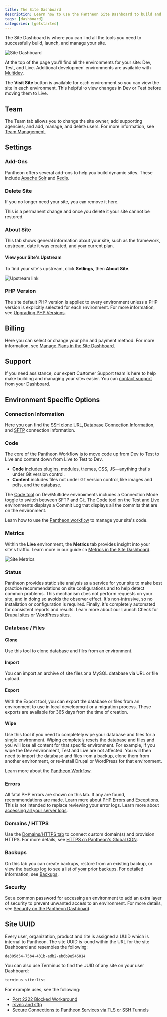 ```yaml
---
title: The Site Dashboard
description: Learn how to use the Pantheon Site Dashboard to build and manage your Drupal or WordPress sites.
tags: [dashboard]
categories: [getstarted]
---
```

The Site Dashboard is where you can find all the tools you need to successfully build, launch, and manage your site.

![Site Dashboard](../images/dashboard/site-dashboard-image.png)

At the top of the page you'll find all the environments for your site: Dev, Test, and Live. Additional development environments are available with [Multidev](/multidev/).

The **Visit Site** button is available for each environment so you can view the site in each environment. This helpful to view changes in Dev or Test before moving them to Live.

## Team
The Team tab allows you to change the site owner; add supporting agencies; and add, manage, and delete users. For more information, see [Team Management](/team-management/).

## Settings

### Add-Ons
Pantheon offers several add-ons to help you build dynamic sites. These include [Apache Solr](/solr/) and [Redis](/redis/).

### Delete Site
If you no longer need your site, you can remove it here.

<Alert title="Warning" type="danger">

This is a permanent change and once you delete it your site cannot be restored.

</Alert>

### About Site
This tab shows general information about your site, such as the framework, upstream, date it was created, and your current plan.

#### View your Site's Upstream
To find your site's upstream, click **Settings**, then **About Site**.

![Upstream link](../images/dashboard/upstream-link.png)


### PHP Version
The site default PHP version is applied to every environment unless a PHP version is explicitly selected for each environment. For more information, see [Upgrading PHP Versions](/php-versions/).

## Billing
Here you can select or change your plan and payment method. For more information, see [Manage Plans in the Site Dashboard](/site-plan/).

## Support
If you need assistance, our expert Customer Support team is here to help make building and managing your sites easier. You can [contact support](/support) from your Dashboard.

## Environment Specific Options
### Connection Information
Here you can find the [SSH clone URL](/git/), [Database Connection Information](/mysql-access/), and [SFTP](/sftp/) connection information.

### Code
The core of the Pantheon Workflow is to move code up from Dev to Test to Live and content down from Live to Test to Dev.

- **Code** includes plugins, modules, themes, CSS, JS—anything that's under Git version control.
- **Content** includes files not under Git version control, like images and pdfs, and the database.

The [Code tool](/code) on Dev/Multidev environments includes a Connection Mode toggle to switch between SFTP and Git. The Code tool on the Test and Live environments displays a Commit Log that displays all the commits that are on the environment.

Learn how to use the [Pantheon workflow](/pantheon-workflow/) to manage your site's code.

### Metrics
Within the **<span class="glyphicons glyphicons-cardio"></span> Live** environment, the **<span class="glyphicons glyphicons-charts"></span> Metrics** tab provides insight into your site's traffic. Learn more in our guide on [Metrics in the Site Dashboard](/metrics/).

![Site Metrics](../images/dashboard/metrics-graphs.png "Screenshot showing the Metrics tab of a Live site.")

### Status
Pantheon provides static site analysis as a service for your site to make best practice recommendations on site configurations and to help detect common problems. This mechanism does not perform requests on your site, and in doing so avoids the observer effect. It's non-intrusive, so no installation or configuration is required. Finally, it's completely automated for consistent reports and results. Learn more about our Launch Check for
[Drupal sites](/drupal-launch-check/) or [WordPress sites](/wordpress-launch-check/).

### Database / Files
#### Clone
Use this tool to clone database and files from an environment.

#### Import
You can import an archive of site files or a MySQL database via URL or file upload.

#### Export
With the Export tool, you can export the database or files from an environment to use in local development or a migration process. These exports are available for 365 days from the time of creation.

#### Wipe
Use this tool if you need to completely wipe your database and files for a single environment. Wiping completely resets the database and files and you will lose all content for that specific environment. For example, if you wipe the Dev environment, Test and Live are not affected. You will then need to import the database and files from a backup, clone them from another environment, or re-install Drupal or WordPress for that environment.

Learn more about the [Pantheon Workflow](/pantheon-workflow/).

### Errors
All fatal PHP errors are shown on this tab. If any are found, recommendations are made. Learn more about [PHP Errors and Exceptions](/php-errors/).
<Alert title="Note" type="info">
This is not intended to replace reviewing your error logs. Learn more about [accessing all your server logs](/logs/).
</Alert>

### Domains / HTTPS
Use the [Domains/HTTPS tab](/guides/launch/domains/) to connect custom domain(s) and provision HTTPS. For more details, see [HTTPS on Pantheon's Global CDN](/https/).

### Backups
On this tab you can create backups, restore from an existing backup, or view the backup log to see a list of your prior backups. For detailed information, see [Backups](/backups).

### Security
Set a common password for accessing an environment to add an extra layer of security to prevent unwanted access to an environment. For more details, see [Security on the Pantheon Dashboard](/security/).

## Site UUID
Every user, organization, product and site is assigned a UUID which is internal to Pantheon. The site UUID is found within the URL for the site Dashboard and resembles the following:

```
de305d54-75b4-431b-adb2-eb6b9e546014
```

You can also use Terminus to find the UUID of any site on your user Dashboard:

```bash
terminus site:list
```

For example uses, see the following:

- [Port 2222 Blocked Workaround](/port-2222#set-up-the-tunnel)
- [rsync and sftp](/rsync-and-sftp/#sftp)
- [Secure Connections to Pantheon Services via TLS or SSH Tunnels](/ssh-tunnels/#prerequisites)
